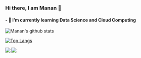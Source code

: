 ### Hi there, I am Manan 👋
#### - 🌱 I’m currently learning Data Science and Cloud Computing

![Manan's github stats](https://github-readme-stats.vercel.app/api?username=manan-bedi2908&show_icons=true&theme=tokyonight)


[![Top Langs](https://github-readme-stats.vercel.app/api/top-langs/?username=manan-bedi2908)](https://github.com/manan-bedi2908/github-readme-stats)


<a href="https://github-readme-stats.vercel.app/api?username=manan-bedi2908&show_icons=true&theme=tokyonight">
  <img align="left" src="https://github-readme-stats.vercel.app/api?username=manan-bedi2908&show_icons=true&theme=tokyonight" />
</a>
<a href="https://github-readme-stats.vercel.app/api/top-langs/?username=manan-bedi2908)](https://github.com/manan-bedi2908/github-readme-stats">
  <img align="left" src="https://github-readme-stats.vercel.app/api/top-langs/?username=manan-bedi2908)](https://github.com/manan-bedi2908/github-readme-stats" />
</a>



